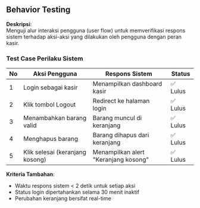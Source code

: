 ##  Behavior Testing

**Deskripsi**:  
Menguji alur interaksi pengguna (user flow) untuk memverifikasi respons sistem terhadap aksi-aksi yang dilakukan oleh pengguna dengan peran kasir.

### Test Case Perilaku Sistem

| No | Aksi Pengguna           | Respons Sistem                 | Status   |
|----|--------------------------|--------------------------------|----------|
| 1  | Login sebagai kasir      | Menampilkan dashboard kasir    | ✅ Lulus |
| 2  | Klik tombol Logout       | Redirect ke halaman login      | ✅ Lulus |
| 3  | Menambahkan barang valid | Barang muncul di keranjang     | ✅ Lulus |
| 4  | Menghapus barang         | Barang dihapus dari keranjang  | ✅ Lulus |
| 5  | Klik selesai (keranjang kosong) | Menampilkan alert "Keranjang kosong" | ✅ Lulus |

**Kriteria Tambahan**:
- Waktu respons sistem < 2 detik untuk setiap aksi
- Status login dipertahankan selama 30 menit inaktif
- Perubahan keranjang bersifat real-time
